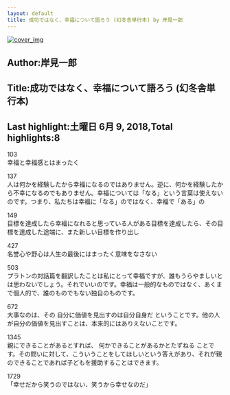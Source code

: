 ```yaml
---
layout: default
title: 成功ではなく、幸福について語ろう (幻冬舎単行本) by 岸見一郎
---
```


[![cover_img](http://images-jp.amazon.com/images/P/B07CYT2GQ8.09.MZZZZZZZ.jpg)](https://www.amazon.co.jp/dp/B07CYT2GQ8)  
## Author:岸見一郎  
## Title:成功ではなく、幸福について語ろう (幻冬舎単行本)  
## Last highlight:土曜日 6月 9, 2018,Total highlights:8  
  
103  
幸福と幸福感とはまったく  
  
137  
人は何かを経験したから幸福になるのではありません。逆に、何かを経験したから不幸になるのでもありません。幸福については「なる」という言葉は使えないのです。つまり、私たちは幸福に「なる」のではなく、幸福で「ある」の  
  
149  
目標を達成したら幸福になれると思っている人がある目標を達成したら、その目標を達成した途端に、また新しい目標を作り出し  
  
427  
名誉心や野心は人生の最後にはまったく意味をなさない  
  
503  
プラトンの対話篇を翻訳したことは私にとって幸福ですが、誰もうらやましいとは思わないでしょう。それでいいのです。幸福は一般的なものではなく、あくまで個人的で、誰のものでもない独自のものです。  
  
672  
大事なのは、その 自分に価値を見出すのは自分自身だ ということです。他の人が自分の価値を見出すことは、本来的にはありえないことです。  
  
1345  
親にできることがあるとすれば、 何かできることがあるかとたずねる ことです。その問いに対して、こういうことをしてほしいという答えがあり、それが親のできることであれば子どもを援助することはできます。  
  
1729  
「幸せだから笑うのではない、笑うから幸せなのだ」  